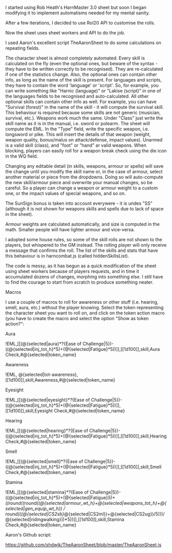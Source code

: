 I started using Rob Heath's HarnMaster 3.0 sheet but soon I began modifying it to implement automatisms needed for my mental sanity.

After a few iterations, I decided to use Rol20 API to customise the rolls.

Now the sheet uses sheet workers and API to do the job.

I used Aaron's excellent script TheAaronSheet to do some calculations on repeating fields.

The character sheet is almost completely automated. Every skill is calculated on the fly (even the optional ones, but beware of the syntax - they have to be written correctly to be recognised). They are re-calculated if one of the statistics change. Also, the optional ones can contain other info, as long as the name of the skill is present.
For languages and scripts, they have to contain the word 'language' or 'script'.
So, for example, you can write something like "Harnic (language)" or "Lakise (script)" in one of the languages fields to be recognised and auto-calculated.
All other optional skills can contain other info as well. For example, you can have "Survival (forest)" in the name of the skill - it will compute the survival skill. This behaviour is required because some skills are not generic (musician, survival, etc.).
Weapons work much the same. Under "Class" just write the skill name as it is in the manual, i.e. sword or polearm. The sheet will compute the EML. In the "Type" field, write the specific weapon, i.e. longsword or pike. This will insert the details of that weapon (weight, weapon quality, bonus/malus on attack/defense, impact values). Unarmed is a valid skill (class), and "foot" or "hand" ar valid weapons. When blocking, players can easily roll for a weapon break check using the die icon in the WQ field.

Changing any editable detail (in skills, weapons, armour or spells) will save the change until you modify the skill name or, in the case of armour, select another material or piece from the dropdowns. Doing so will auto-compute the new skill/armour piece and overwrite your manual changes, so be careful. So a player can change a weapon or armour weight to a custom one, or the impact values of special weapons, and so on.

The SunSign bonus is taken into account everywere - it is undes "SS" (although it is not shown for weapons skills and spells due to lack of space in the sheet).

Armour weights are calculated automatically, and size is computed in the math. Smaller people will have lighter armour and vice-versa.

I adopted some house rules, so some of the skill rolls are not shown to the players, but whispered to the GM instead. The rolling player will only receive a message that confirms the roll. The list of the skills and stats that have this behaviour is in harncombat.js (called hiddenSkillsList).

The code is messy, as it has begun as a quick modification of the sheet using sheet workers because of players requests, and in time it accumulated dozens of changes, morphing into something else. I still have to find the courage to start from scratch to produce something neater.

Macros

I use a couple of macros to roll for awareness or other stuff (i.e. hearing, smell, aura, etc.) without the player knowing. Select the token representing the character sheet you want to roll on, and click on the token action macro (you have to create the macro and select the option "Show as token action?":

Aura

!EML,[[(@{selected|aura}*?{Ease of Challenge|5})-((@{selected|inj_tot_h}*5)+(@{selected|Fatigue}*5))]],[[1d100]],skill,Aura Check,#@{selected|token_name}

Awareness

!EML, @{selected|tot-awareness},[[1d100]],skill,Awareness,#@{selected|token_name}

Eyesight

!EML,[[(@{selected|eyesight}*?{Ease of Challenge|5})-((@{selected|inj_tot_h}*5)+(@{selected|Fatigue}*5))]],[[1d100]],skill,Eyesight Check,#@{selected|token_name}

Hearing

!EML,[[(@{selected|hearing}*?{Ease of Challenge|5})-((@{selected|inj_tot_h}*5)+(@{selected|Fatigue}*5))]],[[1d100]],skill,Hearing Check,#@{selected|token_name}

Smell

!EML,[[(@{selected|smell}*?{Ease of Challenge|5})-((@{selected|inj_tot_h}*5)+(@{selected|Fatigue}*5))]],[[1d100]],skill,Smell Check,#@{selected|token_name}

Stamina

!EML,[[(@{selected|stamina}*?{Ease of Challenge|5})-((@{selected|inj_tot_h}*5)+(@{selected|Fatigue}*5)+((round((round((@{selected|armour_wt_h}+@{selected|weapons_tot_h}+@{selected|gen_equip_wt_h}) / round(((@{selected|CS2sb}*@{selected|CS2ml})+@{selected|CS2ug})/5)))/@{selected|ridingwalking}))*5))]],[[1d100]],skill,Stamina Check,#@{selected|token_name}



Aaron's Github script:

https://github.com/shdwjk/TheAaronSheet/blob/master/TheAaronSheet.js
